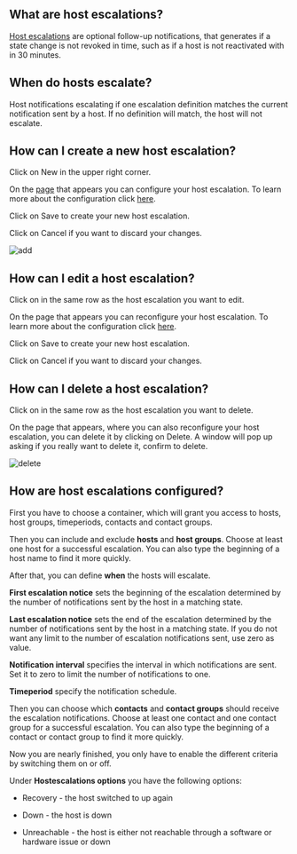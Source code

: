 [//]: # (Links)
[Host escalations]: /hostescalations "Host Escalations"
[add escalation]: /hostescalations/add "add a new host escalations"
[configure]: #configure "Configure your host escalations"

[//]: # (Pictures)
[add]: /img/docs/expert_monitoring/host_escalations/add.gif
[delete]: /img/docs/expert_monitoring/host_escalations/delete.gif

[//]: # (Content)

## What are host escalations?

[Host escalations] are optional follow-up notifications,
that generates if a state change is not revoked in time,
such as if a host is not reactivated with in 30 minutes.

## When do hosts escalate?

Host notifications escalating if
one escalation definition
matches the current notification
sent by a host.
If no definition will match,
the host will not escalate.

## How can I create a new host escalation?

Click on
<a class="btn btn-xs btn-success"><i class="fa fa-plus"></i> New</a>
in the upper right corner.

On the [page][add escalation] that appears you can configure your host escalation.
To learn more about the configuration click [here][configure].

Click on <a class="btn btn-xs btn-primary">Save</a> to create your new host escalation.

Click on <a class="btn btn-xs btn-default">Cancel</a> if you want to discard your changes.

![add]

## How can I edit a host escalation?

Click on
<i class="fa fa-gear fa-lg txt-color-teal list-edit"></i>
in the same row as the host escalation you want to edit.

On the page that appears you can reconfigure your host escalation.
To learn more about the configuration click [here][configure].

Click on <a class="btn btn-xs btn-primary">Save</a> to create your new host escalation.

Click on <a class="btn btn-xs btn-default">Cancel</a> if you want to discard your changes.

## How can I delete a host escalation?

Click on
<i class="fa fa-gear fa-lg txt-color-teal list-edit"></i>
in the same row as the host escalation you want to delete.

On the page that appears, where you can also reconfigure your host escalation,
you can delete it by clicking on
<a class="btn btn-danger btn-xs"><i class="fa fa-trash-o"></i> Delete</a>.
A window will pop up asking if you really want to delete it,
confirm to delete.

![delete]

## How are host escalations configured? <span id="configure"></span>

First you have to choose a container,
which will grant you access to
hosts, host groups, timeperiods, contacts and contact groups.

Then you can include and exclude **hosts** and **host groups**.
Choose at least one host for a successful escalation.
You can also type the beginning of a host name to find it more quickly.

After that, you can define **when** the hosts will escalate.

**First escalation notice** sets the beginning of the escalation
determined by the number of notifications
sent by the host in a matching state.

**Last escalation notice** sets the end of the escalation
determined by the number of notifications
sent by the host in a matching state.
If you do not want any limit
to the number of escalation notifications sent,
use zero as value.

**Notification interval** specifies the interval
in which notifications are sent.
Set it to zero
to limit the number of notifications
to one.

**Timeperiod** specify the notification schedule.

Then you can choose
which **contacts** and **contact groups**
should receive the escalation notifications.
Choose at least one contact and one contact group for a successful escalation.
You can also type the beginning of a contact or contact group to find it more quickly.

Now you are nearly finished,
you only have to enable the different criteria
by switching them on or off.

Under **Hostescalations options** you have the following options:

* Recovery - the host switched to up again

* Down - the host is down

* Unreachable - the host is either
  not reachable through a software or hardware issue
  or down
